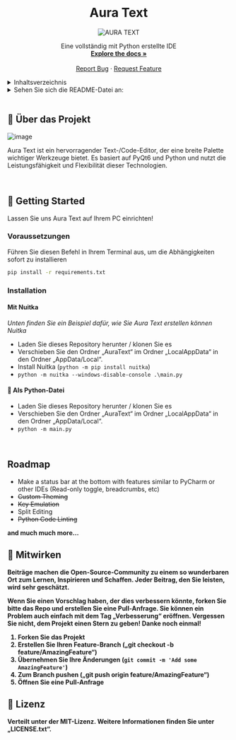 <!-- PROJECT LOGO -->
<br />
<div align="center">

  <h1 align="center">Aura Text</h1>

  ![AURA TEXT](https://github.com/rohankishore/Aura-Text/assets/109947257/9b59cf71-e8f7-4244-be38-0ab647d8ded8)

  <p align="center">
    Eine vollständig mit Python erstellte IDE
    <br />
    <a href="https://github.com/rohankishore/Aura-Text/wiki"><strong>Explore the docs »</strong></a>
    <br />
    <br /> 
    <a href="https://github.com/rohankishore/Aura-Text/issues">Report Bug</a>
    ·
    <a href="https://github.com/rohankishore/Aura-Text/issues/new?assignees=&labels=&projects=&template=feature_request.md&title=">Request Feature</a>
  </p>
</div>



<!-- TABLE OF CONTENTS -->
<details>
  <summary>Inhaltsverzeichnis</summary>
  <ol>
    <li>
      <a href="#-about-the-project">Über das Projekt</a>
    </li>
    <li>
      <a href="#-getting-started">Über das Projekt</a>
      <ul>
        <li><a href="#prerequisites">Voraussetzungen</a></li>
        <li><a href="#installation">Installation</a></li>
        <ul>
        <li><a href="#with-nuitka">Mit Nuitka</a></li>
        <li><a href="#-as-a-python-file">Als Python-Datei</a></li>
      </ul>
      </ul>
    </li>
    <li><a href="#roadmap">Roadmap</a></li>
    <li><a href="#-contributing">Mitwirken</a></li>
    <li><a href="#-license">Lizenz</a></li>
    <li><a href="#-contact">Kontakt</a></li>
  </ol>
</details>

<!-- LANGUAGE SWITCHER -->
<details>
  <summary>Sehen Sie sich die README-Datei an:</summary>
  <ol>
    <li>
      <a href="README_HN.md">Hindi 🇮🇳</a>
    </li>
    <li>
      <a href="#getting-started">German</a>
    </li>
    <li><a href="#-roadmap">Español</a></li>
    <li><a href="#-contributing">Russian</a></li>
    <li><a href="README_ZH-CN.md">简体中文</a></li>
  </ol>
</details>

<br>

<!-- ABOUT THE PROJECT -->
## 📖 Über das Projekt

![image](https://github.com/rohankishore/Aura-Text/assets/109947257/de7346a7-f967-4035-8159-af5ed07990bf)

Aura Text ist ein hervorragender Text-/Code-Editor, der eine breite Palette wichtiger Werkzeuge bietet. Es basiert auf PyQt6 und Python und nutzt die Leistungsfähigkeit und Flexibilität dieser Technologien.


<br>

<!-- GETTING STARTED -->
## 🏃 Getting Started

Lassen Sie uns Aura Text auf Ihrem PC einrichten!

### Voraussetzungen

Führen Sie diesen Befehl in Ihrem Terminal aus, um die Abhängigkeiten sofort zu installieren
  ```sh
  pip install -r requirements.txt
  ```

### Installation

#### Mit Nuitka

_Unten finden Sie ein Beispiel dafür, wie Sie Aura Text erstellen können Nuitka_

- Laden Sie dieses Repository herunter / klonen Sie es
- Verschieben Sie den Ordner „AuraText“ im Ordner „LocalAppData“ in den Ordner „AppData/Local“.
- Install Nuitka (`python -m pip install nuitka`)
- `python -m nuitka --windows-disable-console .\main.py`

#### 🐍 Als Python-Datei


- Laden Sie dieses Repository herunter / klonen Sie es
- Verschieben Sie den Ordner „AuraText“ im Ordner „LocalAppData“ in den Ordner „AppData/Local“.
- `python -m main.py`

<br>

## Roadmap

- Make a status bar at the bottom with features similar to PyCharm or other IDEs (Read-only toggle, breadcrumbs, etc)
- <strike> Custom Theming </strike>
-  <strike> Key Emulation </strike>
- Split Editing
- <strike> Python Code Linting </strike>

<b> and much much more... </b>


<b>

<!-- CONTRIBUTING -->
## 🛂 Mitwirken

Beiträge machen die Open-Source-Community zu einem so wunderbaren Ort zum Lernen, Inspirieren und Schaffen. Jeder Beitrag, den Sie leisten, wird **sehr geschätzt**.

Wenn Sie einen Vorschlag haben, der dies verbessern könnte, forken Sie bitte das Repo und erstellen Sie eine Pull-Anfrage. Sie können ein Problem auch einfach mit dem Tag „Verbesserung“ eröffnen.
Vergessen Sie nicht, dem Projekt einen Stern zu geben! Danke noch einmal!

1. Forken Sie das Projekt
2. Erstellen Sie Ihren Feature-Branch („git checkout -b feature/AmazingFeature“)
3. Übernehmen Sie Ihre Änderungen (`git commit -m 'Add some AmazingFeature'`)
4. Zum Branch pushen („git push origin feature/AmazingFeature“)
5. Öffnen Sie eine Pull-Anfrage

<b>

<!-- LICENSE -->
## 🪪 Lizenz

Verteilt unter der MIT-Lizenz. Weitere Informationen finden Sie unter „LICENSE.txt“.


